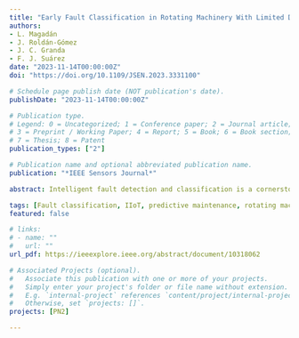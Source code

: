 ```yaml
---
title: "Early Fault Classification in Rotating Machinery With Limited Data Using TabPFN"
authors:
- L. Magadán
- J. Roldán-Gómez
- J. C. Granda
- F. J. Suárez
date: "2023-11-14T00:00:00Z"
doi: "https://doi.org/10.1109/JSEN.2023.3331100"

# Schedule page publish date (NOT publication's date).
publishDate: "2023-11-14T00:00:00Z"

# Publication type.
# Legend: 0 = Uncategorized; 1 = Conference paper; 2 = Journal article;
# 3 = Preprint / Working Paper; 4 = Report; 5 = Book; 6 = Book section;
# 7 = Thesis; 8 = Patent
publication_types: ["2"]

# Publication name and optional abbreviated publication name.
publication: "*IEEE Sensors Journal*"

abstract: Intelligent fault detection and classification is a cornerstone of prognostic and health management of rotating machinery (RM) research. Correctly classifying and predicting RM faults not only increases productivity in industrial plants but also reduces maintenance costs. The datasets from real facilities needed to train fault classifiers often have few samples due to the expense of provoking faults in real scenarios to obtain data. This article proposes the use of the tabular prior-data fit network (TabPFN) model for the classification of faults in RM. TabPFN is a model which has been pretrained with a large amount of synthetic data with many causal relationships. This allows the model to perform Bayesian inference on the data used for training. The advantages of this model are its ability to be trained with limited data without generating overfitting problems and its high speed (if a graphics processing unit (GPU) is available). To compare its performance with traditional algorithms for tabular classification such as XGboost and random forest, three public datasets were used. Results show that TabPFN performs more accurately than algorithms with limited data, so it is suitable to be deployed in real scenarios when the amount of data available from the monitored RM is limited.

tags: [Fault classification, IIoT, predictive maintenance, rotating machinery (RM), tabular prior-data fit network (TabPFN)]
featured: false

# links:
# - name: ""
#   url: ""
url_pdf: https://ieeexplore.ieee.org/abstract/document/10318062

# Associated Projects (optional).
#   Associate this publication with one or more of your projects.
#   Simply enter your project's folder or file name without extension.
#   E.g. `internal-project` references `content/project/internal-project/index.md`.
#   Otherwise, set `projects: []`.
projects: [PN2]

---
```

